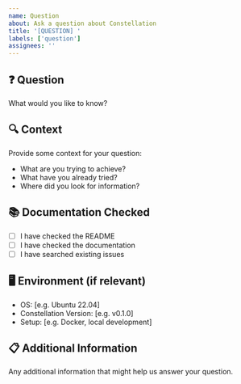 ```yaml
---
name: Question
about: Ask a question about Constellation
title: '[QUESTION] '
labels: ['question']
assignees: ''
---
```


## ❓ Question
What would you like to know?

## 🔍 Context
Provide some context for your question:
- What are you trying to achieve?
- What have you already tried?
- Where did you look for information?

## 📚 Documentation Checked
- [ ] I have checked the README
- [ ] I have checked the documentation
- [ ] I have searched existing issues

## 🖥️ Environment (if relevant)
- OS: [e.g. Ubuntu 22.04]
- Constellation Version: [e.g. v0.1.0]
- Setup: [e.g. Docker, local development]

## 📋 Additional Information
Any additional information that might help us answer your question.